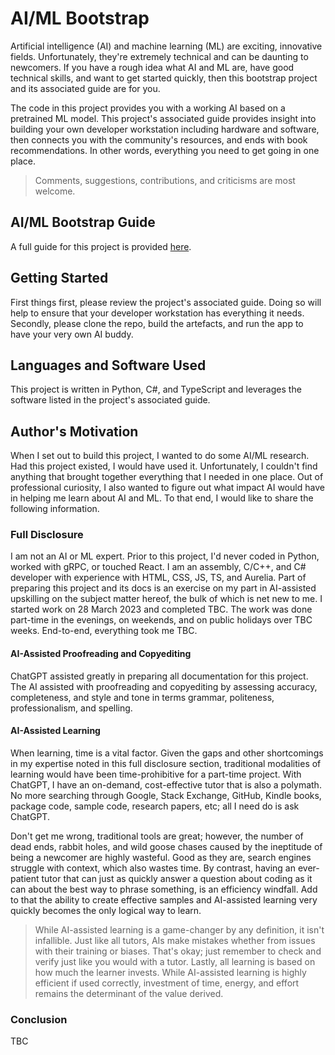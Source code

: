 # AI/ML Bootstrap
Artificial intelligence (AI) and machine learning (ML) are exciting, innovative fields. Unfortunately, they're extremely technical and can be daunting to newcomers. If you have a rough idea what AI and ML are, have good technical skills, and want to get started quickly, then this bootstrap project and its associated guide are for you.

The code in this project provides you with a working AI based on a pretrained ML model. This project's associated guide provides insight into building your own developer workstation including hardware and software, then connects you with the community's resources, and ends with book recommendations. In other words, everything you need to get going in one place.

> Comments, suggestions, contributions, and criticisms are most welcome.

## AI/ML Bootstrap Guide
A full guide for this project is provided [here](/docs/ai-ml-bootstrap-guide.md).

## Getting Started
First things first, please review the project's associated guide. Doing so will help to ensure that your developer workstation has everything it needs. Secondly, please clone the repo, build the artefacts, and run the app to have your very own AI buddy.

## Languages and Software Used
This project is written in Python, C#, and TypeScript and leverages the software listed in the project's associated guide.

## Author's Motivation
When I set out to build this project, I wanted to do some AI/ML research. Had this project existed, I would have used it. Unfortunately, I couldn't find anything that brought together everything that I needed in one place. Out of professional curiosity, I also wanted to figure out what impact AI would have in helping me learn about AI and ML. To that end, I would like to share the following information.

### Full Disclosure
I am not an AI or ML expert. Prior to this project, I'd never coded in Python, worked with gRPC, or touched React. I am an assembly, C/C++, and C# developer with experience with HTML, CSS, JS, TS, and Aurelia. Part of preparing this project and its docs is an exercise on my part in AI-assisted upskilling on the subject matter hereof, the bulk of which is net new to me. I started work on 28 March 2023 and completed TBC. The work was done part-time in the evenings, on weekends, and on public holidays over TBC weeks. End-to-end, everything took me TBC.

#### AI-Assisted Proofreading and Copyediting
ChatGPT assisted greatly in preparing all documentation for this project. The AI assisted with proofreading and copyediting by assessing accuracy, completeness, and style and tone in terms grammar, politeness, professionalism, and spelling.

#### AI-Assisted Learning
When learning, time is a vital factor. Given the gaps and other shortcomings in my expertise noted in this full disclosure section, traditional modalities of learning would have been time-prohibitive for a part-time project. With ChatGPT, I have an on-demand, cost-effective tutor that is also a polymath. No more searching through Google, Stack Exchange, GitHub, Kindle books, package code, sample code, research papers, etc; all I need do is ask ChatGPT.

Don't get me wrong, traditional tools are great; however, the number of dead ends, rabbit holes, and wild goose chases caused by the ineptitude of being a newcomer are highly wasteful. Good as they are, search engines struggle with context, which also wastes time. By contrast, having an ever-patient tutor that can just as quickly answer a question about coding as it can about the best way to phrase something, is an efficiency windfall. Add to that the ability to create effective samples and AI-assisted learning very quickly becomes the only logical way to learn.

> While AI-assisted learning is a game-changer by any definition, it isn't infallible. Just like all tutors, AIs make mistakes whether from issues with their training or biases. That's okay; just remember to check and verify just like you would with a tutor. Lastly, all learning is based on how much the learner invests. While AI-assisted learning is highly efficient if used correctly, investment of time, energy, and effort remains the determinant of the value derived.

### Conclusion
TBC
